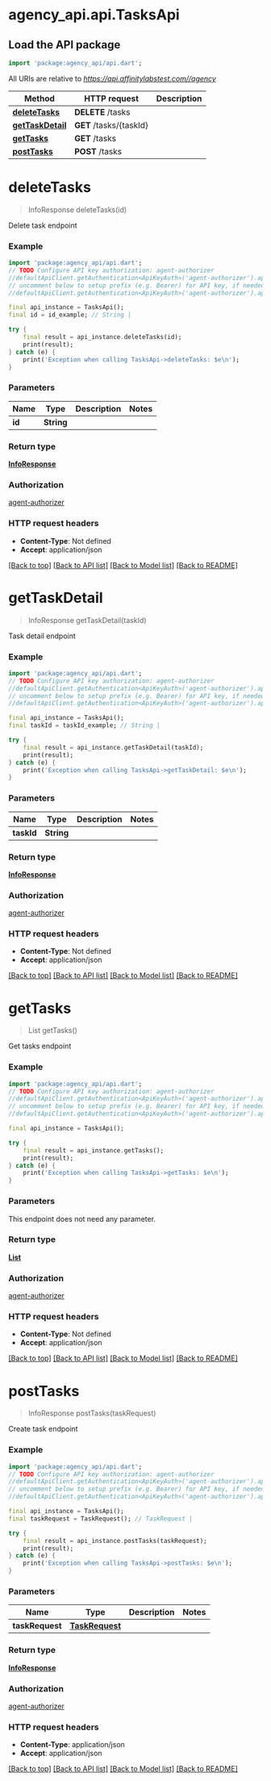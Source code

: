 # agency_api.api.TasksApi

## Load the API package
```dart
import 'package:agency_api/api.dart';
```

All URIs are relative to *https://api.affinitylabstest.com//agency*

Method | HTTP request | Description
------------- | ------------- | -------------
[**deleteTasks**](TasksApi.md#deletetasks) | **DELETE** /tasks | 
[**getTaskDetail**](TasksApi.md#gettaskdetail) | **GET** /tasks/{taskId} | 
[**getTasks**](TasksApi.md#gettasks) | **GET** /tasks | 
[**postTasks**](TasksApi.md#posttasks) | **POST** /tasks | 


# **deleteTasks**
> InfoResponse deleteTasks(id)



Delete task endpoint

### Example
```dart
import 'package:agency_api/api.dart';
// TODO Configure API key authorization: agent-authorizer
//defaultApiClient.getAuthentication<ApiKeyAuth>('agent-authorizer').apiKey = 'YOUR_API_KEY';
// uncomment below to setup prefix (e.g. Bearer) for API key, if needed
//defaultApiClient.getAuthentication<ApiKeyAuth>('agent-authorizer').apiKeyPrefix = 'Bearer';

final api_instance = TasksApi();
final id = id_example; // String | 

try {
    final result = api_instance.deleteTasks(id);
    print(result);
} catch (e) {
    print('Exception when calling TasksApi->deleteTasks: $e\n');
}
```

### Parameters

Name | Type | Description  | Notes
------------- | ------------- | ------------- | -------------
 **id** | **String**|  | 

### Return type

[**InfoResponse**](InfoResponse.md)

### Authorization

[agent-authorizer](../README.md#agent-authorizer)

### HTTP request headers

 - **Content-Type**: Not defined
 - **Accept**: application/json

[[Back to top]](#) [[Back to API list]](../README.md#documentation-for-api-endpoints) [[Back to Model list]](../README.md#documentation-for-models) [[Back to README]](../README.md)

# **getTaskDetail**
> InfoResponse getTaskDetail(taskId)



Task detail endpoint

### Example
```dart
import 'package:agency_api/api.dart';
// TODO Configure API key authorization: agent-authorizer
//defaultApiClient.getAuthentication<ApiKeyAuth>('agent-authorizer').apiKey = 'YOUR_API_KEY';
// uncomment below to setup prefix (e.g. Bearer) for API key, if needed
//defaultApiClient.getAuthentication<ApiKeyAuth>('agent-authorizer').apiKeyPrefix = 'Bearer';

final api_instance = TasksApi();
final taskId = taskId_example; // String | 

try {
    final result = api_instance.getTaskDetail(taskId);
    print(result);
} catch (e) {
    print('Exception when calling TasksApi->getTaskDetail: $e\n');
}
```

### Parameters

Name | Type | Description  | Notes
------------- | ------------- | ------------- | -------------
 **taskId** | **String**|  | 

### Return type

[**InfoResponse**](InfoResponse.md)

### Authorization

[agent-authorizer](../README.md#agent-authorizer)

### HTTP request headers

 - **Content-Type**: Not defined
 - **Accept**: application/json

[[Back to top]](#) [[Back to API list]](../README.md#documentation-for-api-endpoints) [[Back to Model list]](../README.md#documentation-for-models) [[Back to README]](../README.md)

# **getTasks**
> List<TaskResponse> getTasks()



Get tasks endpoint

### Example
```dart
import 'package:agency_api/api.dart';
// TODO Configure API key authorization: agent-authorizer
//defaultApiClient.getAuthentication<ApiKeyAuth>('agent-authorizer').apiKey = 'YOUR_API_KEY';
// uncomment below to setup prefix (e.g. Bearer) for API key, if needed
//defaultApiClient.getAuthentication<ApiKeyAuth>('agent-authorizer').apiKeyPrefix = 'Bearer';

final api_instance = TasksApi();

try {
    final result = api_instance.getTasks();
    print(result);
} catch (e) {
    print('Exception when calling TasksApi->getTasks: $e\n');
}
```

### Parameters
This endpoint does not need any parameter.

### Return type

[**List<TaskResponse>**](TaskResponse.md)

### Authorization

[agent-authorizer](../README.md#agent-authorizer)

### HTTP request headers

 - **Content-Type**: Not defined
 - **Accept**: application/json

[[Back to top]](#) [[Back to API list]](../README.md#documentation-for-api-endpoints) [[Back to Model list]](../README.md#documentation-for-models) [[Back to README]](../README.md)

# **postTasks**
> InfoResponse postTasks(taskRequest)



Create task endpoint

### Example
```dart
import 'package:agency_api/api.dart';
// TODO Configure API key authorization: agent-authorizer
//defaultApiClient.getAuthentication<ApiKeyAuth>('agent-authorizer').apiKey = 'YOUR_API_KEY';
// uncomment below to setup prefix (e.g. Bearer) for API key, if needed
//defaultApiClient.getAuthentication<ApiKeyAuth>('agent-authorizer').apiKeyPrefix = 'Bearer';

final api_instance = TasksApi();
final taskRequest = TaskRequest(); // TaskRequest | 

try {
    final result = api_instance.postTasks(taskRequest);
    print(result);
} catch (e) {
    print('Exception when calling TasksApi->postTasks: $e\n');
}
```

### Parameters

Name | Type | Description  | Notes
------------- | ------------- | ------------- | -------------
 **taskRequest** | [**TaskRequest**](TaskRequest.md)|  | 

### Return type

[**InfoResponse**](InfoResponse.md)

### Authorization

[agent-authorizer](../README.md#agent-authorizer)

### HTTP request headers

 - **Content-Type**: application/json
 - **Accept**: application/json

[[Back to top]](#) [[Back to API list]](../README.md#documentation-for-api-endpoints) [[Back to Model list]](../README.md#documentation-for-models) [[Back to README]](../README.md)

